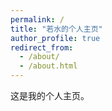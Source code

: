 ```yaml
---
permalink: /
title: "若水的个人主页"
author_profile: true
redirect_from: 
  - /about/
  - /about.html
---
```


这是我的个人主页。
